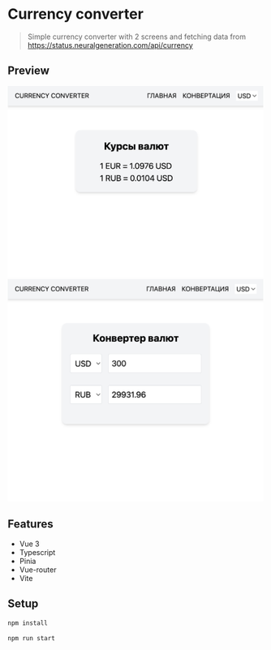 # Currency converter

> Simple currency converter with 2 screens and fetching data from https://status.neuralgeneration.com/api/currency

## Preview

![image](src/assets/images//preview1.png)
![image](src/assets/images//preview2.png)

## Features

- Vue 3
- Typescript
- Pinia
- Vue-router
- Vite

## Setup

```
npm install
```

```
npm run start
```
